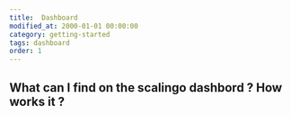 ```yaml
---
title:  Dashboard
modified_at: 2000-01-01 00:00:00
category: getting-started
tags: dashboard
order: 1
---
```


## What can I find on the scalingo dashbord ? How works it ?
